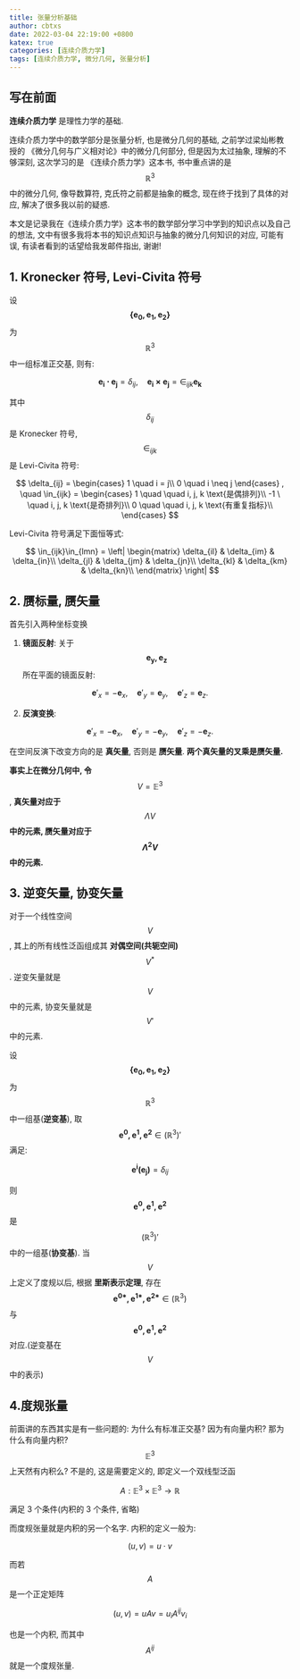 ```yaml
---
title: 张量分析基础
author: cbtxs
date: 2022-03-04 22:19:00 +0800
katex: true
categories: [连续介质力学]
tags: [连续介质力学, 微分几何, 张量分析]
---
```


## **写在前面**
**连续介质力学** 是理性力学的基础.

连续介质力学中的数学部分是张量分析, 也是微分几何的基础, 
之前学过梁灿彬教授的 《微分几何与广义相对论》中的微分几何部分,
但是因为太过抽象, 理解的不够深刻, 这次学习的是
《连续介质力学》这本书, 书中重点讲的是 $$\mathbb R^3$$ 中的微分几何, 
像导数算符, 克氏符之前都是抽象的概念,
现在终于找到了具体的对应, 解决了很多我以前的疑惑. 

本文是记录我在《连续介质力学》这本书的数学部分学习中学到的知识点以及自己的想法, 
文中有很多我将本书的知识点知识与抽象的微分几何知识的对应, 可能有误, 
有读者看到的话望给我发邮件指出, 谢谢!


## **1. Kronecker 符号, Levi-Civita 符号**

设 $$\boldsymbol{\{e_0, e_1, e_2\}}$$ 为 $$\mathbb R^3$$ 中一组标准正交基, 则有:

$$
\boldsymbol{e_i \cdot e_j} = \delta_{ij}, \quad 
\boldsymbol{e_i \times e_j} = \in_{ijk} \boldsymbol{e_k}
$$

其中 $$\delta_{ij}$$ 是 Kronecker 符号, $$\in_{ijk}$$ 是 Levi-Civita 符号:

$$
\delta_{ij} = 
\begin{cases}
1 \quad i = j\\
0 \quad i \neq j 
\end{cases}
, \quad
\in_{ijk} = 
\begin{cases}
1 \quad \quad i, j, k \text{是偶排列}\\
-1 \ \quad i, j, k \text{是奇排列}\\
0 \quad \quad i, j, k \text{有重复指标}\\
\end{cases}
$$

Levi-Civita 符号满足下面恒等式:

$$
\in_{ijk}\in_{lmn} = \left| 
\begin{matrix}
\delta_{il} & \delta_{im} & \delta_{in}\\
\delta_{jl} & \delta_{jm} & \delta_{jn}\\
\delta_{kl} & \delta_{km} & \delta_{kn}\\
\end{matrix} \right|
$$

## 2. 赝标量, 赝矢量
首先引入两种坐标变换
1. **镜面反射**: 关于 $$\boldsymbol{e_y, e_z}$$ 所在平面的镜面反射:

  $$
  \boldsymbol{e}'_x = -\boldsymbol{e}_x,\quad
  \boldsymbol{e}'_y = \boldsymbol{e}_y,\quad
  \boldsymbol{e}'_z = \boldsymbol{e}_z.
  $$

2. **反演变换**: 

  $$
  \boldsymbol{e}'_x = -\boldsymbol{e}_x,\quad
  \boldsymbol{e}'_y = -\boldsymbol{e}_y,\quad
  \boldsymbol{e}'_z = -\boldsymbol{e}_z.
  $$

在空间反演下改变方向的是 **真矢量**, 否则是 **赝矢量**.
**两个真矢量的叉乘是赝矢量.**

**事实上在微分几何中, 令** $$V = \mathbb E^3$$, **真矢量对应于** $$\Lambda V$$ 
**中的元素, 赝矢量对应于 $$\Lambda^2 V$$ 中的元素.**

## 3. 逆变矢量, 协变矢量

对于一个线性空间 $$V$$, 其上的所有线性泛函组成其 **对偶空间(共轭空间)** $$V^*$$. 
逆变矢量就是 $$V$$ 中的元素, 协变矢量就是 $$V'$$ 中的元素. 

设 $$\boldsymbol{\{e_0, e_1, e_2\}}$$ 为 $$\mathbb R^3$$ 中一组基(**逆变基**), 取
$$\boldsymbol{e^0, e^1, e^2} \in (\mathbb R^3)'$$ 满足:

$$
\boldsymbol{e^i(e_j)} = \delta_{ij}
$$

则 $$\boldsymbol{e^0, e^1, e^2}$$ 是 $$(\mathbb R^3)'$$ 中的一组基(**协变基**). 当 $$V$$
上定义了度规以后, 根据 **里斯表示定理**, 存在 
$$\boldsymbol{e^{0*}, e^{1*}, e^{2*}} \in (\mathbb R^3)$$ 与 $$\boldsymbol{e^0, e^1, e^2}$$ 
对应.(逆变基在 $$V$$ 中的表示)

## 4.度规张量
前面讲的东西其实是有一些问题的:
为什么有标准正交基? 因为有向量内积? 那为什么有向量内积? $$\mathbb E^3$$
上天然有内积么? 不是的, 这是需要定义的, 即定义一个双线型泛函

$$
A : \mathbb E^3 \times \mathbb E^3 \to \mathbb R
$$

满足 3 个条件(内积的 3 个条件, 省略)

而度规张量就是内积的另一个名字. 内积的定义一般为:

$$
(u, v) = u \cdot v 
$$

而若 $$A$$ 是一个正定矩阵

$$
(u, v) = uAv = u_i A^{ij}v_i
$$

也是一个内积, 而其中 $$A^{ij}$$ 就是一个度规张量.
















